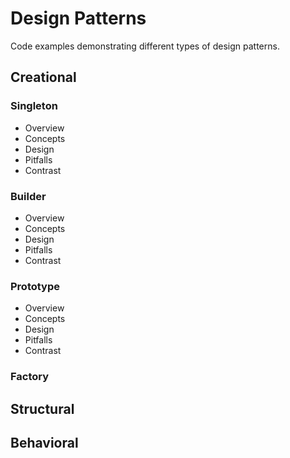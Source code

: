 #  Design Patterns

Code examples demonstrating different types of design patterns.

## Creational
### Singleton
 - Overview
 - Concepts
 - Design
 - Pitfalls
 - Contrast
### Builder
- Overview
- Concepts
- Design
- Pitfalls
- Contrast
### Prototype
- Overview
- Concepts
- Design
- Pitfalls
- Contrast
### Factory
## Structural
## Behavioral
